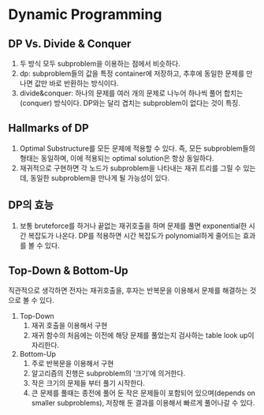 # Dynamic Programming
## DP Vs. Divide & Conquer
1. 두 방식 모두 subproblem을 이용하는 점에서 비슷하다. 
2. dp: subproblem들의 값을 특정 container에 저장하고, 추후에 동일한 문제를 만나면 값만 바로 반환하는 방식이다. 
3. divide&conquer: 하나의 문제를 여러 개의 문제로 나누어 하나씩 풀어 합치는 (conquer) 방식이다. DP와는 달리 겹치는 subproblem이 없다는 것이 특징. 
## Hallmarks of DP
1. Optimal Substructure를 모든 문제에 적용할 수 있다. 즉, 모든 subproblem들의 형태는 동일하며, 이에 적용되는 optimal solution은 항상 동일하다. 
2. 재귀적으로 구현하면 각 노드가 subproblem을 나타내는 재귀 트리를 그릴 수 있는데, 동일한 subproblem을 만나게 될 가능성이 있다. 
## DP의 효능
1. 보통 bruteforce를 하거나 끝없는 재귀호출을 하며 문제를 풀면 exponential한 시간 복잡도가 나온다. DP를 적용하면 시간 복잡도가 polynomial하게 줄어드는 효과를 볼 수 있다. 
## Top-Down & Bottom-Up
직관적으로 생각하면 전자는 재귀호출을, 후자는 반복문을 이용해서 문제를 해결하는 것으로 볼 수 있다.     
1. Top-Down   
	1. 재귀 호출을 이용해서 구현   
	2. 재귀 함수의 처음에는 이전에 해당 문제를 풀었는지 검사하는 table look up이 자리한다.    
2. Bottom-Up   
	1. 주로 반복문을 이용해서 구현   
	2. 알고리즘의 진행은 subproblem의 ‘크기’에 의거한다.    
	3. 작은 크기의 문제들 부터 풀기 시작한다.   
	4. 큰 문제를 풀때는 종전에 풀어 둔 작은 문제들이 포함되어 있으며(depends on smaller subproblems), 저장해 둔 결과를 이용해서 빠르게 풀어나갈 수 있다.     
